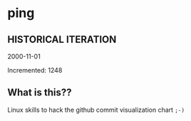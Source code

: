 # ping

## HISTORICAL ITERATION
2000-11-01

Incremented: 1248

## What is this?? 
Linux skills to hack the github commit visualization chart `;-)`
